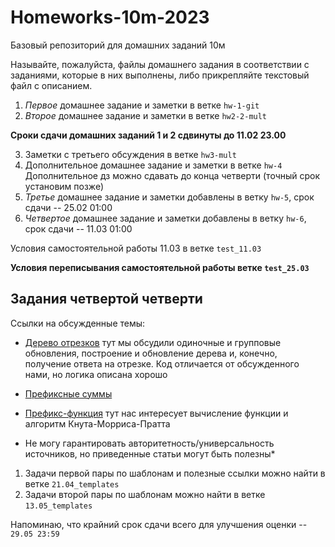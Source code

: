 # Homeworks-10m-2023
Базовый репозиторий для домашних заданий 10м

Называйте, пожалуйста, файлы домашнего задания в соответствии с заданиями, которые в них выполнены, либо прикрепляйте текстовый файл с описанием.

1. *Первое* домашнее задание и заметки в ветке `hw-1-git`
2. *Второе* домашнее задание и заметки в ветке `hw2-2-mult`
   
**Сроки сдачи домашних заданий 1 и 2 сдвинуты до 11.02 23.00**

3. Заметки с третьего обсуждения в ветке `hw3-mult`
4. Дополнительное домашнее задание и заметки в ветке `hw-4`
Дополнительное дз можно сдавать до конца четверти (точный срок установим позже)
5. *Третье* домашнее задание и заметки добавлены в ветку `hw-5`, срок сдачи -- 25.02 01:00 
6. *Четвертое* домашнее задание и заметки добавлены в ветку `hw-6`, срок сдачи -- 11.03 01:00

Условия самостоятельной работы 11.03 в ветке `test_11.03`

**Условия переписывания самостоятельной работы  ветке `test_25.03`**

## Задания четвертой четверти 

Ссылки на обсужденные темы: 
* [Дерево отрезков](https://e-maxx.ru/algo/segment_tree) тут мы обсудили одиночные и групповые обновления, построение и обновление дерева и, конечно, получение ответа на отрезке. Код отличается от обсужденного нами, но логика описана хорошо
* [Префиксные суммы](https://ru.algorithmica.org/cs/range-queries/prefix-sum/)
* [Префикс-функция](https://e-maxx.ru/algo/prefix_function) тут нас интересует вычисление функции и алгоритм Кнута-Морриса-Пратта

* Не могу гарантировать авторитетность/универсальность источников, но приведенные статьи могут быть полезны*

1. Задачи первой пары по шаблонам и полезные ссылки можно найти в ветке `21.04_templates`
2. Задачи второй пары по шаблонам можно найти в ветке `13.05_templates`

Напоминаю, что крайний срок сдачи всего для улучшения оценки -- `29.05 23:59`
